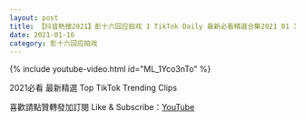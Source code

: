 ```yaml
---
layout: post
title: 【抖音熱搜2021】彭十六回应拍戏 1 TikTok Daily 最新必看精選合集2021 01 16
date: 2021-01-16
category: 彭十六回应拍戏
---
```


{% include youtube-video.html id="ML_1Yco3nTo" %}

2021必看 最新精選 Top TikTok Trending Clips

喜歡請點贊轉發加訂閱 Like & Subscribe：[YouTube](https://www.youtube.com/channel/UCAoR7VcanIPd04uEq_GIylA/videos)

